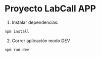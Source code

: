 # Proyecto LabCall APP

1. Instalar dependencias:

```
npm install
```

2. Correr aplicación modo DEV

```
npm run dev
```